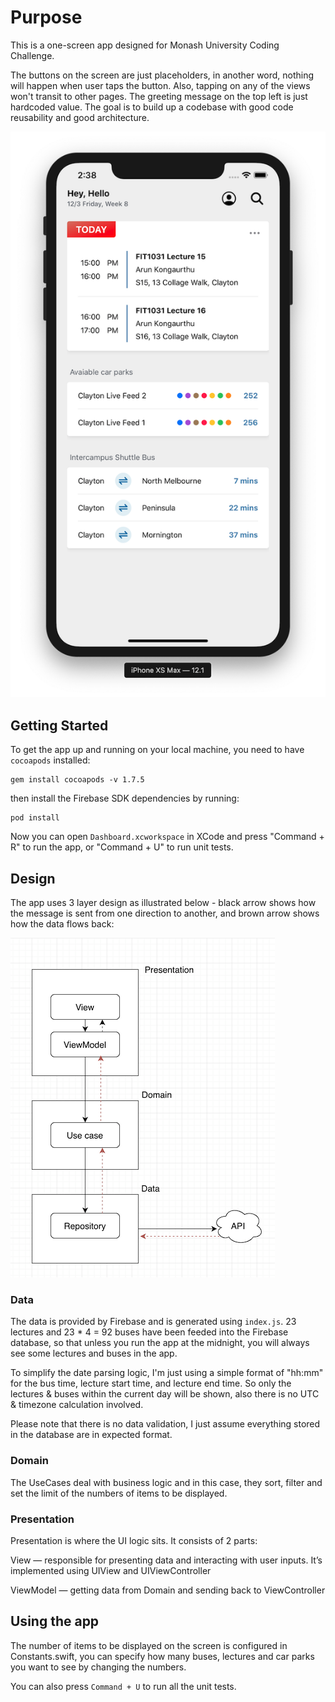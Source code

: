 # Purpose

This is a one-screen app designed for Monash University Coding Challenge. 

The buttons on the screen are just placeholders, in another word, nothing will happen when user taps the button. Also, tapping on any of the views won't transit to other pages. The greeting message on the top left is just hardcoded value. The goal is to build up a codebase with good code reusability and good architecture.

![](snapshot.png)

## Getting Started

To get the app up and running on your local machine, you need to have `cocoapods` installed:

```
gem install cocoapods -v 1.7.5
```

then install the Firebase SDK dependencies by running:

```
pod install
```

Now you can open `Dashboard.xcworkspace` in XCode and press "Command + R" to run the app, or "Command + U" to run unit tests.

## Design

The app uses 3 layer design as illustrated below - black arrow shows how the message is sent from one direction to another, and brown arrow shows how the data flows back:

![](design.png)

### Data

The data is provided by Firebase and is generated using `index.js`. 23 lectures and 23 * 4 = 92 buses have been feeded into the Firebase database, so that unless you run the app at the midnight, you will always see some lectures and buses in the app.

To simplify the date parsing logic, I'm just using a simple format of "hh:mm" for the bus time, lecture start time, and lecture end time. So only the lectures & buses within the current day will be shown, also there is no UTC & timezone calculation involved.

Please note that there is no data validation, I just assume everything stored in the database are in expected format.

### Domain

The UseCases deal with business logic and in this case, they sort, filter and set the limit of the numbers of items to be displayed.

### Presentation

Presentation is where the UI logic sits. It consists of 2 parts:

View — responsible for presenting data and interacting with user inputs. It’s implemented using UIView and UIViewController

ViewModel — getting data from Domain and sending back to ViewController

## Using the app

The number of items to be displayed on the screen is configured in Constants.swift, you can specify how many buses, lectures and car parks you want to see by changing the numbers.

You can also press `Command + U` to run all the unit tests.
